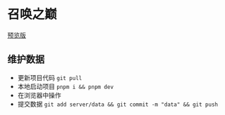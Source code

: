 # 召唤之巅

[预览版](https://ss.005394.xyz/)

## 维护数据

- 更新项目代码 `git pull`
- 本地启动项目 `pnpm i && pnpm dev`
- 在浏览器中操作
- 提交数据 `git add server/data && git commit -m "data" && git push`
